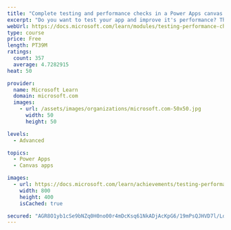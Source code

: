 ```yaml
---
title: "Complete testing and performance checks in a Power Apps canvas app"
excerpt: "Do you want to test your app and improve it's performance? This module will help you understand how to test an app and improve performance."
webUrl: https://docs.microsoft.com/learn/modules/testing-performance-checks-powerapps/
type: course
price: Free
length: PT39M
ratings:
  count: 357
  average: 4.7282915
heat: 50

provider:
  name: Microsoft Learn
  domain: microsoft.com
  images:
    - url: /assets/images/organizations/microsoft.com-50x50.jpg
      width: 50
      height: 50

levels:
  - Advanced

topics:
  - Power Apps
  - Canvas apps

images:
  - url: https://docs.microsoft.com/learn/achievements/testing-performance-checks-social.png
    width: 800
    height: 400
    isCached: true

secured: "AGR8O1yb1cSe9bNZq0H0no00r4mDcKsq61NkADjAcKpG6/19mPsQJHVD7l/Ld5TlkkQ5LBmS7GMiTpHMv21qSscRxUnzXZB7MLLNxRJC4TJ1b37PVnakqEUgtPOwdWAxMYW0RVoWvQG/yaWZaPD0xcrAA7op0pdfgkFe9x6WX7v88KR+IpAGMQn8PDyu3FO3tNL6/uoR32xKrsyAZnqBo3xRnHNMn7RcZX90lBbVkOd9eWcoSzo2mSTYM9pZNOj9n0WQc+XLrJegZEU4vvJz9JR9pgD04yGOIntqu3QVKkWA7cojllMtkpSuqrk9qnOv3sisQGB3ocvWw6pew/Rz3NlAO1zKB2XFhKygwDuDjvyySw+fVolI+fNOBeVYXIqvsSu0/HboKHf8nlPCfsKVPEyW2+miQHcMdqgLkUtjyFs=;7QfRWJ7oHrS+0TpXikzKTw=="
---
```


